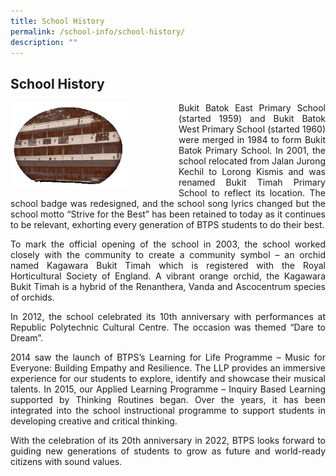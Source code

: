 ```yaml
---
title: School History
permalink: /school-info/school-history/
description: ""
---
```

<h2>School History</h2>

<div style="float: left">
<img src="/images/1imghistbtbatokpri.gif" style="width:70%">
</div>
<p align="justify">
Bukit Batok East Primary School (started 1959) and Bukit Batok West Primary School (started 1960) were merged in 1984 to form Bukit Batok Primary School. In 2001, the school relocated from Jalan Jurong Kechil to Lorong Kismis and was renamed Bukit Timah Primary School to reflect its location. The school badge was redesigned, and the school song lyrics changed but the school motto “Strive for the Best” has been retained to today as it continues to be relevant, exhorting every generation of BTPS students to do their best. </p>
<p align="justify">
To mark the official opening of the school in 2003, the school worked closely with the community to create a community symbol – an orchid named Kagawara Bukit Timah which is registered with the Royal Horticultural Society of England. A vibrant orange orchid, the Kagawara Bukit Timah is a hybrid of the Renanthera, Vanda and Ascocentrum species of orchids.</p>
<p align="justify">
In 2012, the school celebrated its 10th anniversary with performances at Republic Polytechnic Cultural Centre. The occasion was themed “Dare to Dream”. </p>
<p align="justify">
2014 saw the launch of BTPS’s Learning for Life Programme – Music for Everyone: Building Empathy and Resilience. The LLP provides an immersive experience for our students to explore, identify and showcase their musical talents. In 2015, our Applied Learning Programme – Inquiry Based Learning supported by Thinking Routines began. Over the years, it has been integrated into the school instructional programme to support students in developing creative and critical thinking. </p>
<p align="justify">
With the celebration of its 20th anniversary in 2022, BTPS looks forward to guiding new generations of students to grow as future and world-ready citizens with sound values.  </p>